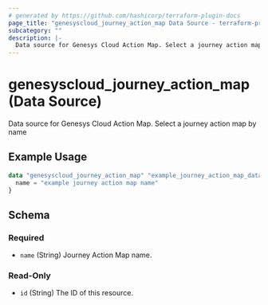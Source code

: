 ```yaml
---
# generated by https://github.com/hashicorp/terraform-plugin-docs
page_title: "genesyscloud_journey_action_map Data Source - terraform-provider-genesyscloud"
subcategory: ""
description: |-
  Data source for Genesys Cloud Action Map. Select a journey action map by name
---
```


# genesyscloud_journey_action_map (Data Source)

Data source for Genesys Cloud Action Map. Select a journey action map by name

## Example Usage

```terraform
data "genesyscloud_journey_action_map" "example_journey_action_map_data" {
  name = "example journey action map name"
}
```

<!-- schema generated by tfplugindocs -->
## Schema

### Required

- `name` (String) Journey Action Map name.

### Read-Only

- `id` (String) The ID of this resource.


